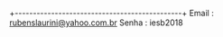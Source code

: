 +----------------------------------------------+
Email : rubenslaurini@yahoo.com.br
Senha : iesb2018
